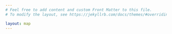 ```yaml
---
# Feel free to add content and custom Front Matter to this file.
# To modify the layout, see https://jekyllrb.com/docs/themes/#overriding-theme-defaults

layout: map
---
```


<script src="https://unpkg.com/@joergdietrich/leaflet.terminator"></script>
<script language="javascript">
function linkTo(member, content) {
  return `<a href="${member.html_url}" target="_blank">${content}</a>`;
}
function renderMemberPopup(member) {
  return `
  <p>${linkTo(member, `<img src="${member.avatar_url}" width="72" class="avatar" />`)}</p>
  <p><strong class="login">${linkTo(member, member.login)}</strong> <span class="name">${linkTo(member, member.name)}</span></p>
  <p>${member.bio || ''}</p>
  `;
}
function memberPopup(layer) {
  member = layer.options.user_data;

  const el = document.createElement('div');
  el.className = 'member-popup';

  const popup = async (url) => {
    const response = await fetch(url);
    if (!response.ok) {
      alert(response.statusText);
    }

    const json = await response.json();
    el.innerHTML = renderMemberPopup(json);
  };

  popup('https://api.github.com/users/' + member.login);
  return el;
};
function callback(data) {
    var members = [];
    // When the map wrap, markers jump from one side of the map to the other.
    // To limit this, we have a copy of each marker which is beyond the map
    // limit and make these transitions smoother.
    var wrapped_members = [];

    var member_icon = L.icon({
        iconSize:      [25, 41],
        iconAnchor:    [12, 41],
        popupAnchor:   [1, -34],
        tooltipAnchor: [16, -28],
        shadowSize:    [41, 41],
        iconUrl:       '{{ "/marker.png" | relative_url }}',
        shadowUrl:     '{{ "/marker-shadow.png" | relative_url }}',
    });

    data.forEach(m => {
      members.push(L.marker([m.lat, m.lng], { icon: member_icon, title: m.login, user_data: m }).bindPopup(memberPopup, {minWidth: 200}));
      if (m.lng < 0) {
          wrapped_members.push(L.marker([m.lat, m.lng + 360], { icon: member_icon, title: m.login, user_data: m }).bindPopup(memberPopup, {minWidth: 200}));
      } else {
          wrapped_members.push(L.marker([m.lat, m.lng - 360], { icon: member_icon, title: m.login, user_data: m }).bindPopup(memberPopup, {minWidth: 200}));
      }
    });

    var common_attribution = 'Map data © <a href="https://www.openstreetmap.fr/">OpenStreetMap</a> | Tiles: ';
    var map_instructions = ' | <a href="{{ "/about.html" | relative_url }}">Manage your visibility on this map</a>';

    var neighbourhood = L.tileLayer('https://tile.thunderforest.com/neighbourhood/{z}/{x}/{y}.png?apikey={{ site.thunderforest_apikey }}', {attribution: common_attribution + 'Neighbourhood © <a href="https://thunderforest.com/">Thunderforest</a>' + map_instructions});

    var markers_layer = L.markerClusterGroup();

    var members_layer = L.featureGroup.subGroup(markers_layer, members.concat(wrapped_members));

    markers_layer.addLayer(members_layer);

    var map = L.map('map', {layers: [neighbourhood, markers_layer, members_layer], worldCopyJump: true});

    L.control.scale({maxWidth: 300}).addTo(map);

    var terminator = L.terminator({fillOpacity: 0.1, interactive: false});
    terminator.addTo(map);
    setInterval(function() { terminator.setTime(); }, 60000);

    new L.Control.BootstrapDropdowns({
        position: "topright",
        className: "menu",
        autoClose: "outside",
        menuItems: [
            {
                html: '<h5><i class="fa-solid fa-map-marked-alt"></i> Manage your visibility</h5><p>Run the GitHub actions below to manage your visibility based on your GitHub profile location. Or use the action parameters to specify either an address or exact lat/long coordinates, to whatever precision you are comfortable with. <i>Ask an admin for repo write permissions.</i></p>',
                title: "Manage your visibility on the map",
                header: true,
            },
            {
                separator: true,
            },
            {
                html: '<i class="fa-solid fa-user-plus"></i> Add yourself to the map',
                title: "Add yourself",
                href: "https://github.com/{{ site.github_project }}/actions/workflows/add_me_to_the_map.yml",
            },
            {
                html: '<i class="fa-solid fa-user-minus"></i> Remove yourself from the map',
                title: "Remove yourself",
                href: "https://github.com/{{ site.github_project }}/actions/workflows/remove_me_from_the_map.yml",
            },
            {
                separator: true,
            },
            {
                html: '<i class="fa-solid fa-info-circle"></i> About this map',
                title: "About",
                href: "{{ "/about.html" | relative_url }}",
            }
        ],
    }).addTo(map);

    if (data.length >= {{ site.min_users_for_local_map }}) {
        map.fitBounds(L.latLngBounds(members.map(e => e.getLatLng())));
    } else {
        map.fitWorld();
    }
}

fetch('{{ "/data.json" | relative_url }}')
  .then(response => {
    if (!response.ok) {
      throw new Error(response.statusText);
    }
    return response.json();
  })
  .then(data => callback(data))
  .catch(error => alert('Error fetching data:', error));

</script>
